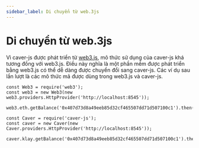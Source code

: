 ```yaml
---
sidebar_label: Di chuyển từ web.3js
---
```


# Di chuyển từ web.3js

Vì caver-js được phát triển từ [web3.js](https://github.com/ethereum/web3.js/), mô thức sử dụng của caver-js khá tương đồng với web3.js. Điều này nghĩa là một phần mềm được phát triển bằng web3.js có thể dễ dàng được chuyển đổi sang caver-js. Các ví dụ sau lần lượt là các mô thức mã được dùng trong web3.js và caver-js.

```text
const Web3 = require('web3');
const web3 = new Web3(new web3.providers.HttpProvider('http://localhost:8545'));

web3.eth.getBalance('0x407d73d8a49eeb85d32cf465507dd71d507100c1').then(console.log)
```

```text
const Caver = require('caver-js');
const caver = new Caver(new Caver.providers.HttpProvider('http://localhost:8545'));

caver.klay.getBalance('0x407d73d8a49eeb85d32cf465507dd71d507100c1').then(console.log)
```
